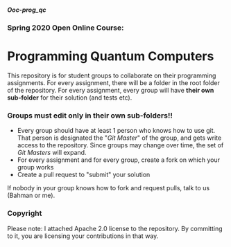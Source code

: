 
##### Ooc-prog_qc
### Spring 2020 Open Online Course:
# Programming Quantum Computers

This repository is for student groups to collaborate on their programming assignments.
For every assignment, there will be a folder in the root folder of the repository. For every assignment, every group will have **their own sub-folder** for their solution (and tests etc).

### Groups must edit only in their own sub-folders!!

* Every group should have at least 1 person who knows how to use git. That person is designated the "*Git Master*" of the group, and gets write access to the repository. Since groups may change over time, the set of *Git Masters* will expand.
* For every assignment and for every group, create a fork on which your group works
* Create a pull request to "submit" your solution

If nobody in your group knows how to fork and request pulls, talk to us (Bahman or me).

### Copyright
Please note: I attached Apache 2.0 license to the repository. By committing to it, you are licensing your contributions in that way.
